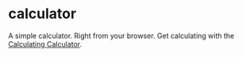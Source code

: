 # calculator
A simple calculator. Right from your browser. Get calculating with the [Calculating Calculator](https://triangular100.github.io/calculator/).